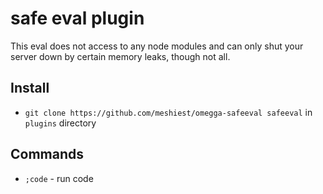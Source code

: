 # safe eval plugin

This eval does not access to any node modules and can only shut your server down by certain memory leaks, though not all.

## Install

* `git clone https://github.com/meshiest/omegga-safeeval safeeval` in `plugins` directory

## Commands

 * `;code` - run code

